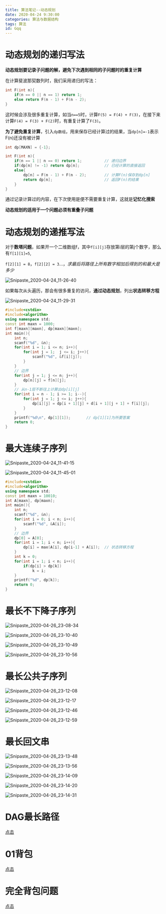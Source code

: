 ```yaml
---
title: 算法笔记--动态规划
date: 2020-04-24 9:30:00
categories: 算法与数据结构
tags: 算法
id: Gqq
---
```


# 动态规划的递归写法

**动态规划要记录子问题的解，避免下次遇到相同的子问题时的重复计算**<!--more-->

在计算斐波那契数列时，我们采用递归的写法：

```cpp
int F(int n){
    if(n == 0 || n == 1) return 1;
    else return F(n - 1) + F(n - 2);
}
```

这时候会涉及很多重复计算，如当`n==5`时，计算`F(5) = F(4) + F(3)`，在接下来计算`F(4) = F(3) + F(2)`时，有重复计算了`F(3)`。

**为了避免重复计算**，引入`dp数组`，用来保存已经计算过的结果，当`dp[n]=-1`表示F(n)还没有被计算

```cpp
int dp[MAXN] = {-1};

int F(int n){
    if(n == 1 || n == 0) return 1;			// 递归边界
    if(dp[n] != -1) return dp[n];			// 已经计算的直接返回
    else{									
        dp[n] = F(n - 1) + F(n - 2);		// 计算F(n)保存到dp[n]
        return dp[n];						// 返回F(n)的结果
    }
}
```

通过记录计算过的内容，在下次使用是便不需要重复计算，这就是**记忆化搜索**

**动态规划的适用于一个问题必须有重叠子问题**

# 动态规划的递推写法

对于**数塔问题**，如果开一个二维数组f，其中`f[i][j]`存放第i层的第j个数字，那么有`f[1][1]=5`,

`f[2][1] = 8`，`f[2][2] = 3`...，*求最后将路径上所有数字相加后得到的和最大是多少*

![Snipaste_2020-04-24_11-26-40](https://tvax3.sinaimg.cn/large/005tpOh1gy1ge4p380pv3j30b2082dgm.jpg)

如果每次从头遍历，那会有很多重复的访问，**通过动态规划**，列出**状态转移方程**

![Snipaste_2020-04-24_11-29-31](https://tvax4.sinaimg.cn/large/005tpOh1gy1ge4p5bhvsvj30cb00o0ss.jpg)

```cpp
#include<cstdio>
#include<algorithm>
using namespace std;
const int maxn = 1000;
int f[maxn][maxn], dp[maxn][maxn];
int main(){
    int n; 
    scanf("%d", &n);
    for(int i = 1; i <= n; i++){
        for(int j = 1;  j <= i; j++){
            scanf("%d", &f[i][j]);
        }
    }
    // 边界
	for(int j = 1; j <= n; j++){
        dp[n][j] = f[n][j];
    }
    // 从n-1层不断往上计算出dp[i][j]
    for(int i = n - 1; i >= 1; i--){
        for(int j = 1; j <= i; j++){
            dp[i][j] = dp[i + 1][j] + d[i + 1][j + 1] + f[i][j];
        }
    }
    printf("%d\n", dp[1][1]);		// dp[1][1]为所要答案
 	return 0;
}
```

# 最大连续子序列

![Snipaste_2020-04-24_11-41-15](https://tvax1.sinaimg.cn/large/005tpOh1gy1ge4phj6knvj30n9049n0e.jpg)

![Snipaste_2020-04-24_11-45-01](https://tvax1.sinaimg.cn/large/005tpOh1gy1ge4plgnxsij30n40ipqhr.jpg)

```cpp
#include<cstdio>
#include<algorithm>
using namespace std;
const int maxn = 10010;
int A[maxn], dp[maxn];
int main(){
    int n;
    scanf("%d", &n);
    for(int i = 0; i < n; i++){
        scanf("%d", &A[i]);
    }
    // 边界
    dp[0] = A[0];
    for(int i = 1; i < n; i++){
        dp[i] = max(A[i], dp[i-1] + A[i]);	// 状态转移方程
    }	
    int k = 0;
    for(int i = 1; i < n; i++){
        if(dp[i] > dp[k])
            k = i;
    }
    printf("%d", dp[k]);
    return 0;
}
```

# 最长不下降子序列

![Snipaste_2020-04-26_23-08-34](https://tvax3.sinaimg.cn/large/005tpOh1gy1ge7klvxjrwj30ng048ad2.jpg)

![Snipaste_2020-04-26_23-10-40](https://tva1.sinaimg.cn/large/005tpOh1gy1ge7kns3480j30ne0gzdrf.jpg)

![Snipaste_2020-04-26_23-10-49](https://tva3.sinaimg.cn/large/005tpOh1gy1ge7knru1f8j30nd0b9agy.jpg)

![Snipaste_2020-04-26_23-10-56](https://tvax2.sinaimg.cn/large/005tpOh1gy1ge7knrm1wdj30n30kcdu3.jpg)

# 最长公共子序列

![Snipaste_2020-04-26_23-12-08](https://tva4.sinaimg.cn/large/005tpOh1gy1ge7kp9nvycj30nb0kygyu.jpg)

![Snipaste_2020-04-26_23-12-17](https://tva3.sinaimg.cn/large/005tpOh1gy1ge7kp9bdrtj30n7064q59.jpg)

![Snipaste_2020-04-26_23-12-46](https://tva4.sinaimg.cn/large/005tpOh1gy1ge7kq1siv0j30l50ohql9.jpg)

![Snipaste_2020-04-26_23-12-59](https://tvax4.sinaimg.cn/large/005tpOh1gy1ge7kq1jrggj30kv01iwf9.jpg)

# 最长回文串

![Snipaste_2020-04-26_23-13-48](https://tva1.sinaimg.cn/large/005tpOh1gy1ge7krm3rd2j30ld0fwgwg.jpg)

![Snipaste_2020-04-26_23-13-56](https://tva3.sinaimg.cn/large/005tpOh1gy1ge7krlxckvj30l6047t9g.jpg)

![Snipaste_2020-04-26_23-14-09](https://tvax3.sinaimg.cn/large/005tpOh1gy1ge7krlqnvhj30lf0gf79a.jpg)

![Snipaste_2020-04-26_23-14-20](https://tva3.sinaimg.cn/large/005tpOh1gy1ge7krlk67mj30kz03utan.jpg)

![Snipaste_2020-04-26_23-14-31](https://tva2.sinaimg.cn/large/005tpOh1gy1ge7krlcy7ij30kx0knh10.jpg)

# DAG最长路径

[点击](https://blog.csdn.net/yc_cy1999/article/details/104138000)

# 01背包

[点击]([https://blog.csdn.net/xr469786706/article/details/87938379?ops_request_misc=%257B%2522request%255Fid%2522%253A%2522158791424619195239865366%2522%252C%2522scm%2522%253A%252220140713.130102334.pc%255Fblog.%2522%257D&request_id=158791424619195239865366&biz_id=0&utm_source=distribute.pc_search_result.none-task-blog-2~blog~first_rank_v2~rank_v25-1](https://blog.csdn.net/xr469786706/article/details/87938379?ops_request_misc=%7B%22request%5Fid%22%3A%22158791424619195239865366%22%2C%22scm%22%3A%2220140713.130102334.pc%5Fblog.%22%7D&request_id=158791424619195239865366&biz_id=0&utm_source=distribute.pc_search_result.none-task-blog-2~blog~first_rank_v2~rank_v25-1))

# 完全背包问题

[点击]([https://blog.csdn.net/xr469786706/article/details/87948954?ops_request_misc=%257B%2522request%255Fid%2522%253A%2522158791424619195239865366%2522%252C%2522scm%2522%253A%252220140713.130102334.pc%255Fblog.%2522%257D&request_id=158791424619195239865366&biz_id=0&utm_source=distribute.pc_search_result.none-task-blog-2~blog~first_rank_v2~rank_v25-2](https://blog.csdn.net/xr469786706/article/details/87948954?ops_request_misc=%7B%22request%5Fid%22%3A%22158791424619195239865366%22%2C%22scm%22%3A%2220140713.130102334.pc%5Fblog.%22%7D&request_id=158791424619195239865366&biz_id=0&utm_source=distribute.pc_search_result.none-task-blog-2~blog~first_rank_v2~rank_v25-2))